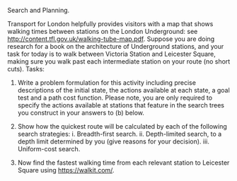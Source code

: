 Search and Planning.

Transport for London helpfully provides visitors with a map that shows walking times between stations on the London Underground: see http://content.tfl.gov.uk/walking-tube-map.pdf. Suppose you are doing research for a book on the architecture of Underground stations, and your task for today is to walk between Victoria Station and Leicester Square, making sure you walk past each intermediate station on your route (no short cuts).
Tasks:
1. Write a problem formulation for this activity including precise descriptions of the initial state, the actions available at each state, a goal test and a path cost function. Please note, you are only required to specify the actions available at stations that feature in the search trees you construct in your answers to (b) below.

2. Show how the quickest route will be calculated by each of the following search strategies:
i. Breadth-first search.
ii. Depth-limited search, to a depth limit determined by you (give reasons for your decision).
iii. Uniform-cost search.

3. Now find the fastest walking time from each relevant station to Leicester Square using https://walkit.com/.
